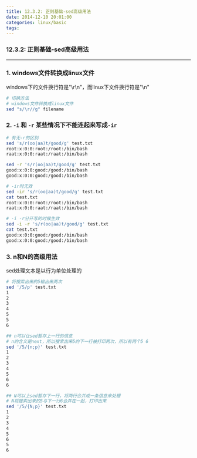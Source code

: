```yaml
---
title: 12.3.2: 正则基础-sed高级用法
date: 2014-12-10 20:01:00
categories: linux/basic
tags:
---
```

### 12.3.2: 正则基础-sed高级用法
---
### 1. windows文件转换成linux文件
windows下的文件换行符是"\r\n"，而linux下文件换行符是"\n"
``` bash
# 切换方法
# windows文件转换成linux文件
sed "s/\r//g" filename
```

### 2. `-i` 和 `-r` 某些情况下不能连起来写成`-ir`
``` bash
# 有无-r的区别
sed 's/r(oo|aa)t/good/g' test.txt
root:x:0:0:root:/root:/bin/bash
raat:x:0:0:raat:/raat:/bin/bash

sed -r 's/r(oo|aa)t/good/g' test.txt
good:x:0:0:good:/good:/bin/bash
good:x:0:0:good:/good:/bin/bash

# -ir时无效
sed -ir 's/r(oo|aa)t/good/g' test.txt
cat test.txt
root:x:0:0:root:/root:/bin/bash
raat:x:0:0:raat:/raat:/bin/bash

# -i -r分开写的时候生效
sed -i -r 's/r(oo|aa)t/good/g' test.txt
cat test.txt
good:x:0:0:good:/good:/bin/bash
good:x:0:0:good:/good:/bin/bash
```

### 3. n和N的高级用法
sed处理文本是以行为单位处理的
``` bash
# 将搜索出来的5输出来两次
sed '/5/p' test.txt
1
2
3
4
5
5
6

## n可以让sed暂存上一行的信息
# n的含义是next，所以搜索出来5的下一行被打印两次，所以有两个5 6
sed '/5/{n;p}' test.txt
1
2
3
4
5
6
6

## N可以上sed暂存下一行，将两行合并成一条信息来处理
# N将搜索出来的5与下一行6合并在一起，打印出来
sed '/5/{N;p}' test.txt
1
2
3
4
5
6
5
6
```

